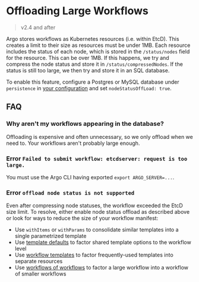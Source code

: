 # Offloading Large Workflows

> v2.4 and after

Argo stores workflows as Kubernetes resources (i.e. within EtcD). This creates a limit to their size as resources must be under 1MB. Each resource includes the status of each node, which is stored in the `/status/nodes` field for the resource. This can be over 1MB. If this happens, we try and compress the node status and store it in `/status/compressedNodes`. If the status is still too large, we then try and store it in an SQL database.

To enable this feature, configure a Postgres or MySQL database under `persistence` in [your configuration](workflow-controller-configmap.yaml) and set `nodeStatusOffLoad: true`.

## FAQ

### Why aren't my workflows appearing in the database?

Offloading is expensive and often unnecessary, so we only offload when we need to. Your workflows aren't probably large enough.

### Error `Failed to submit workflow: etcdserver: request is too large.`

You must use the Argo CLI having exported `export ARGO_SERVER=...`.

### Error `offload node status is not supported`

Even after compressing node statuses, the workflow exceeded the EtcD
size limit. To resolve, either enable node status offload as described
above or look for ways to reduce the size of your workflow manifest:

- Use `withItems` or `withParams` to consolidate similar templates into a single parametrized template
- Use [template defaults](template-defaults.md) to factor shared template options to the workflow level
- Use [workflow templates](workflow-templates.md) to factor frequently-used templates into separate resources
- Use [workflows of workflows](workflow-of-workflows.md) to factor a large workflow into a workflow of smaller workflows
